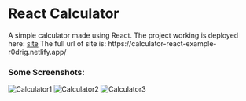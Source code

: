 <h1>React Calculator</h1>
A simple calculator made using React.
The project working is deployed here:
<a href="https://calculator-react-example-r0drig.netlify.app/">site</a>
The full url of site is: https://calculator-react-example-r0drig.netlify.app/
<h3>Some Screenshots:</h3>

![Calculator1](https://user-images.githubusercontent.com/89256215/143098147-b7f1fdbe-1109-4158-ad3d-658ff50d0dfc.png)
![Calculator2](https://user-images.githubusercontent.com/89256215/143098175-f41a8b05-0386-4f7c-9d1c-4e5d4daebd0f.png)
![Calculator3](https://user-images.githubusercontent.com/89256215/143098185-cbd30450-701a-464a-b2e7-1702b3923b95.png)
